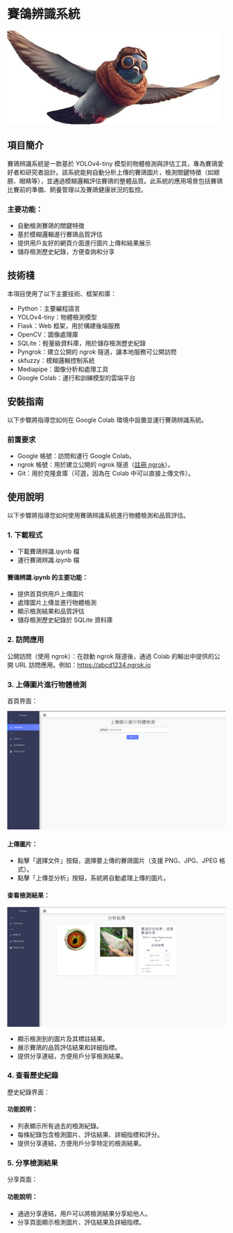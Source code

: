 # 賽鴿辨識系統

![圖示](./頁面圖片/icon.jpg)

## 項目簡介

賽鴿辨識系統是一款基於 YOLOv4-tiny 模型的物體檢測與評估工具，專為賽鴿愛好者和研究者設計。該系統能夠自動分析上傳的賽鴿圖片，檢測關鍵特徵（如翅膀、眼睛等），並通過模糊邏輯評估賽鴿的整體品質。此系統的應用場景包括賽鴿比賽前的準備、飼養管理以及賽鴿健康狀況的監控。

### 主要功能：

- 自動檢測賽鴿的關鍵特徵
- 基於模糊邏輯進行賽鴿品質評估
- 提供用戶友好的網頁介面進行圖片上傳和結果展示
- 儲存檢測歷史紀錄，方便查詢和分享

## 技術棧

本項目使用了以下主要技術、框架和庫：

- Python：主要編程語言
- YOLOv4-tiny：物體檢測模型
- Flask：Web 框架，用於構建後端服務
- OpenCV：圖像處理庫
- SQLite：輕量級資料庫，用於儲存檢測歷史紀錄
- Pyngrok：建立公開的 ngrok 隧道，讓本地服務可公開訪問
- skfuzzy：模糊邏輯控制系統
- Mediapipe：圖像分析和處理工具
- Google Colab：運行和訓練模型的雲端平台

## 安裝指南

以下步驟將指導您如何在 Google Colab 環境中設置並運行賽鴿辨識系統。

### 前置要求

- Google 帳號：訪問和運行 Google Colab。
- ngrok 帳號：用於建立公開的 ngrok 隧道（[註冊 ngrok](https://dashboard.ngrok.com/sign-up)）。
- Git：用於克隆倉庫（可選，因為在 Colab 中可以直接上傳文件）。

## 使用說明

以下步驟將指導您如何使用賽鴿辨識系統進行物體檢測和品質評估。

### 1. 下載程式

- 下載賽鴿辨識.ipynb 檔
- 運行賽鴿辨識.ipynb 檔

#### 賽鴿辨識.ipynb 的主要功能：

- 提供首頁供用戶上傳圖片
- 處理圖片上傳並進行物體檢測
- 顯示檢測結果和品質評估
- 儲存檢測歷史紀錄於 SQLite 資料庫

### 2. 訪問應用

公開訪問（使用 ngrok）：在啟動 ngrok 隧道後，通過 Colab 的輸出中提供的公開 URL 訪問應用。例如：https://abcd1234.ngrok.io

### 3. 上傳圖片進行物體檢測

首頁界面：

![圖示](./頁面圖片/主頁面.png)

#### 上傳圖片：

- 點擊「選擇文件」按鈕，選擇要上傳的賽鴿圖片（支援 PNG、JPG、JPEG 格式）。
- 點擊「上傳並分析」按鈕，系統將自動處理上傳的圖片。

#### 查看檢測結果：

![圖示](./頁面圖片/分析結果.png)

- 顯示檢測到的圖片及其標註結果。
- 展示賽鴿的品質評估結果和詳細指標。
- 提供分享連結，方便用戶分享檢測結果。

### 4. 查看歷史紀錄

歷史紀錄界面：

<!-- 替換為您的歷史紀錄截圖路徑 -->

#### 功能說明：

- 列表顯示所有過去的檢測紀錄。
- 每條紀錄包含檢測圖片、評估結果、詳細指標和評分。
- 提供分享連結，方便用戶分享特定的檢測結果。

### 5. 分享檢測結果

分享頁面：

<!-- 替換為您的分享頁面截圖路徑 -->

#### 功能說明：

- 通過分享連結，用戶可以將檢測結果分享給他人。
- 分享頁面顯示檢測圖片、評估結果及詳細指標。
